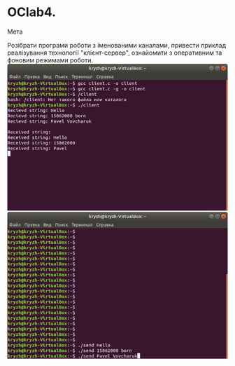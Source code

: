 # OClab4.
Мета

Розібрати програми роботи з іменованими каналами, привести приклад реалізування технології "клієнт-сервер", ознайомити з оперативним та фоновим режимами роботи.
![](https://github.com/PavelVovcharuk/OClab4./blob/master/4.1.png)
![](https://github.com/PavelVovcharuk/OClab4./blob/master/42.png)
